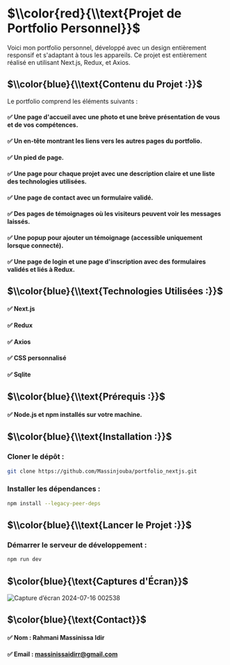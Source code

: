 # $\\color{red}{\\text{Projet de Portfolio Personnel}}$
Voici mon portfolio personnel, développé avec un design entièrement responsif et s'adaptant à tous les appareils. Ce projet est entièrement réalisé en utilisant Next.js, Redux, et Axios.

## $\\color{blue}{\\text{Contenu du Projet :}}$
Le portfolio comprend les éléments suivants :
####  ✅ Une page d'accueil avec une photo et une brève présentation de vous et de vos compétences.
####  ✅ Un en-tête montrant les liens vers les autres pages du portfolio.
####  ✅ Un pied de page.
####  ✅ Une page pour chaque projet avec une description claire et une liste des technologies utilisées.
####  ✅ Une page de contact avec un formulaire validé.
####  ✅ Des pages de témoignages où les visiteurs peuvent voir les messages laissés.
####  ✅ Une popup pour ajouter un témoignage (accessible uniquement lorsque connecté).
####  ✅ Une page de login et une page d'inscription avec des formulaires validés et liés à Redux.

## $\\color{blue}{\\text{Technologies Utilisées :}}$
####  ✅ Next.js
####  ✅ Redux
####  ✅ Axios
####  ✅ CSS personnalisé
####  ✅ Sqlite

## $\\color{blue}{\\text{Prérequis :}}$
####  ✅ Node.js et npm installés sur votre machine.

## $\\color{blue}{\\text{Installation :}}$
### Cloner le dépôt :
```bash
git clone https://github.com/Massinjouba/portfolio_nextjs.git
```
### Installer les dépendances :
```bash
npm install --legacy-peer-deps
```

## $\\color{blue}{\\text{Lancer le Projet :}}$
### Démarrer le serveur de développement  :
```bash
npm run dev
```

## $\color{blue}{\text{Captures d'Écran}}$
![Capture d’écran 2024-07-16 002538](https://github.com/user-attachments/assets/1ae49acd-1e7b-40c1-a151-ab657a269821)

## $\color{blue}{\text{Contact}}$
#### ✅ Nom : Rahmani Massinissa Idir
#### ✅ Email : massinissaidirr@gmail.com
